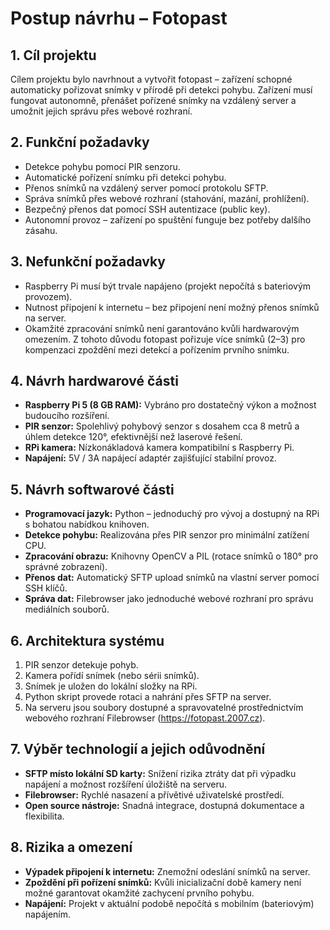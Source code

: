 # Postup návrhu – Fotopast

## 1. Cíl projektu
Cílem projektu bylo navrhnout a vytvořit fotopast – zařízení schopné automaticky pořizovat snímky v přírodě při detekci pohybu. Zařízení musí fungovat autonomně, přenášet pořízené snímky na vzdálený server a umožnit jejich správu přes webové rozhraní.

## 2. Funkční požadavky
- Detekce pohybu pomocí PIR senzoru.
- Automatické pořízení snímku při detekci pohybu.
- Přenos snímků na vzdálený server pomocí protokolu SFTP.
- Správa snímků přes webové rozhraní (stahování, mazání, prohlížení).
- Bezpečný přenos dat pomocí SSH autentizace (public key).
- Autonomní provoz – zařízení po spuštění funguje bez potřeby dalšího zásahu.

## 3. Nefunkční požadavky
- Raspberry Pi musí být trvale napájeno (projekt nepočítá s bateriovým provozem).
- Nutnost připojení k internetu – bez připojení není možný přenos snímků na server.
- Okamžité zpracování snímků není garantováno kvůli hardwarovým omezením. Z tohoto důvodu fotopast pořizuje více snímků (2–3) pro kompenzaci zpoždění mezi detekcí a pořízením prvního snímku.

## 4. Návrh hardwarové části
- **Raspberry Pi 5 (8 GB RAM):** Vybráno pro dostatečný výkon a možnost budoucího rozšíření.
- **PIR senzor:** Spolehlivý pohybový senzor s dosahem cca 8 metrů a úhlem detekce 120°, efektivnější než laserové řešení.
- **RPi kamera:** Nízkonákladová kamera kompatibilní s Raspberry Pi.
- **Napájení:** 5V / 3A napájecí adaptér zajišťující stabilní provoz.

## 5. Návrh softwarové části
- **Programovací jazyk:** Python – jednoduchý pro vývoj a dostupný na RPi s bohatou nabídkou knihoven.
- **Detekce pohybu:** Realizována přes PIR senzor pro minimální zatížení CPU.
- **Zpracování obrazu:** Knihovny OpenCV a PIL (rotace snímků o 180° pro správné zobrazení).
- **Přenos dat:** Automatický SFTP upload snímků na vlastní server pomocí SSH klíčů.
- **Správa dat:** Filebrowser jako jednoduché webové rozhraní pro správu mediálních souborů.

## 6. Architektura systému
1. PIR senzor detekuje pohyb.
2. Kamera pořídí snímek (nebo sérii snímků).
3. Snímek je uložen do lokální složky na RPi.
4. Python skript provede rotaci a nahrání přes SFTP na server.
5. Na serveru jsou soubory dostupné a spravovatelné prostřednictvím webového rozhraní Filebrowser (https://fotopast.2007.cz).

## 7. Výběr technologií a jejich odůvodnění
- **SFTP místo lokální SD karty:** Snížení rizika ztráty dat při výpadku napájení a možnost rozšíření úložiště na serveru.
- **Filebrowser:** Rychlé nasazení a přívětivé uživatelské prostředí.
- **Open source nástroje:** Snadná integrace, dostupná dokumentace a flexibilita.

## 8. Rizika a omezení
- **Výpadek připojení k internetu:** Znemožní odeslání snímků na server.
- **Zpoždění při pořízení snímků:** Kvůli inicializační době kamery není možné garantovat okamžité zachycení prvního pohybu.
- **Napájení:** Projekt v aktuální podobě nepočítá s mobilním (bateriovým) napájením.

